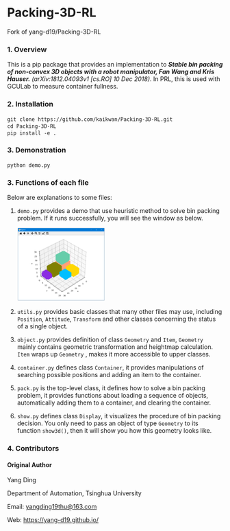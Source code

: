 # Packing-3D-RL
Fork of yang-d19/Packing-3D-RL

### 1. Overview

This is a pip package that provides an implementation to ***Stable bin packing of non-convex 3D objects with a robot manipulator, Fan Wang and Kris Hauser.***  *(arXiv:1812.04093v1 [cs.RO] 10 Dec 2018)*. In PRL, this is used with GCULab to measure container fullness.

### 2. Installation
```
git clone https://github.com/kaikwan/Packing-3D-RL.git
cd Packing-3D-RL
pip install -e .
```

### 3. Demonstration
```
python demo.py
```

### 3. Functions of each file

Below are explanations to some files:

1. `demo.py` provides a demo that use heuristic method to solve bin packing problem. If it runs successfully,  you will see the window as below. 

   <img src="pictures\demo.png" alt="demo" style="zoom:20%;" />
2. `utils.py` provides basic classes that many other files may use, including `Position`, `Attitude`, `Transform` and other classes concerning the status of a single object.

3. `object.py` provides definition of class `Geometry`  and `Item`, `Geometry` mainly contains geometric transformation and heightmap calculation. `Item` wraps up `Geometry` , makes it more accessible to upper classes.

4. `container.py` defines class `Container`, it provides manipulations of searching possible positions and adding an item to the container.

5. `pack.py` is the top-level class, it defines how to solve a bin packing problem, it provides functions about loading a sequence of objects, automatically adding them to a container, and clearing the container.

6. `show.py` defines class `Display`, it visualizes the procedure of bin packing decision. You only need to pass an object of type `Geometry` to its function `show3d()`, then it will show you how this geometry looks like.


### 4. Contributors

#### Original Author

Yang Ding

Department of Automation, Tsinghua University

Email: yangding19thu@163.com

Web: https://yang-d19.github.io/
